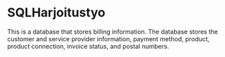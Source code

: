 # SQLHarjoitustyo
This is a database that stores billing information. The database stores the customer and service provider information, payment method, product, product connection, invoice status, and postal numbers.
